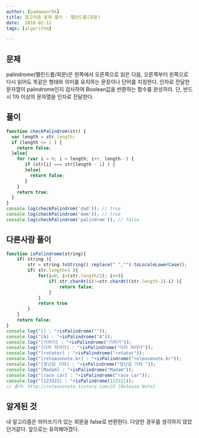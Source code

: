 ```yaml
---
author: [padawanr0k]
title: 알고리즘 문제 풀이 - 팰린드롬(회문)
date:  2018-02-12
tags: [algorithm]

---
```


## 문제
palindrome(팰린드롬/회문)은 왼쪽에서 오른쪽으로 읽은 다음, 오른쪽부터 왼쪽으로 다시 읽어도 똑같은 형태와 의미를 유지하는 문장이나 단어를 지칭한다.
인자로 전달한 문자열이 palindrome인지 검사하여 Boolean값을 반환하는 함수를 완성하라.
단, 반드시 1자 이상의 문자열을 인자로 전달한다.


## 풀이

```javascript
function checkPalindrom(str) {
  var length = str.length;
  if (length <= 1 ) {
    return false;
  }else{
    for (var i = 0; i < length; i++, length--) {
       if (str[i] === str[length - 1] ) {
       }else{
         return false;
       }
    }
    return true;
  }
}
console.log(checkPalindrom('dad')); // true
console.log(checkPalindrom('mom')); // true
console.log(checkPalindrom('palindrom')); // false
```

## 다른사람 풀이
```js
function isPalindrome(string){
    if( string ){
        str = string.toString().replace(" ","").toLocaleLowerCase();
        if( str.length>1 ){
            for(i=0; i<(str.length/2); i++){
                if( str.charAt(i)!=str.charAt((str.length-1)-i) ){
                    return false;
                }
            }
            return true
        }
    }
    return false;
}
console.log("[] : "+isPalindrome(""));
console.log("[A] : "+isPalindrome("A"));
console.log("[기러기] : "+isPalindrome("기러기"));
console.log("[다리 저리다] : "+isPalindrome("다리 저리다"));
console.log("[rotator] : "+isPalindrome("rotator"));
console.log("[releasenote.kr] : "+isPalindrome("releasenote.kr"));
console.log("[장난감 기차] : "+isPalindrome("장난감 기차 "));
console.log("[Madam] : "+isPalindrome("Madam"));
console.log("[race car] : "+isPalindrome("race car"));
console.log("[123321] : "+isPalindrome(123321));
// 출처: http://releasenote.tistory.com/22 [Release Note]
```

## 알게된 것
내 알고리즘은 띄어쓰기가 있는 회문을 false로 반환한다. 다양한 경우를 생각하지 않았던거같다. 앞으로는 유의해야겠다.